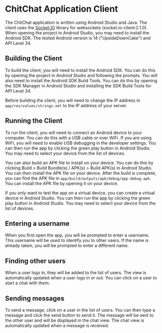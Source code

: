 # ChitChat Application Client
The ChitChat application is written using Android Studio and Java. The client uses the [Socket.IO](https://socket.io/) library for websockets (socket.io-client:2.1.0). When opening the project in Android Studio, you may need to install the Android SDK. The tested Android version is 14 ("UpsideDownCake") and API Level 34.

## Building the Client
To build the client, you will need to install the Android SDK. You can do this by opening the project in Android Studio and following the prompts. You will also need to install the Android SDK Build Tools. You can do this by opening the SDK Manager in Android Studio and installing the SDK Build Tools for API Level 34.

Before building the client, you will need to change the IP address in `app/res/values/strings.xml` to the IP address of your server.

## Running the Client
To run the client, you will need to connect an Android device to your computer. You can do this with a USB cable or over WiFi. If you are using WiFi, you will need to enable USB debugging in the developer settings. You can then run the app by clicking the green play button in Android Studio. You may need to select your device from the list of devices.

You can also build an APK file to install on your device. You can do this by clicking Build > Build Bundle(s) / APK(s) > Build APK(s) in Android Studio. You can then install the APK file on your device. After the build is complete, you can find the APK file in `app/build/outputs/apk/debug/app-debug.apk`. You can install the APK file by opening it on your device.

If you only want to test the app on a virtual device, you can create a virtual device in Android Studio. You can then run the app by clicking the green play button in Android Studio. You may need to select your device from the list of devices.

## Entering a username
When you first open the app, you will be prompted to enter a username. This username will be used to identify you to other users. If the name is already taken, you will be prompted to enter a different name.

## Finding other users
When a user logs in, they will be added to the list of users. The view is automatically updated when a user logs in or out. You can click on a user to start a chat with them.

## Sending messages
To send a message, click on a user in the list of users. You can then type a message and click the send button to send it. The message will be sent to the other user and will be displayed in the chat view. The chat view is automatically updated when a message is received.